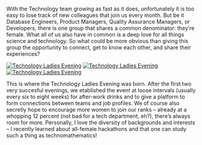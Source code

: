 <!--
.. title: Women @Zalando Technology
.. slug: women-zalando-technology
.. date: 2013-05-31 10:03:41
.. tags: event
.. author: Anna Moersch
.. image: women_teaser.jpg
-->

With the Technology team growing as fast as it does, unfortunately
it is too easy to lose track of new colleagues that join us every month. But
be it Database Engineers, Product Managers, Quality Assurance Managers, or
Developers, there is one group that shares a common denominator: they’re
female. What all of us also have in common is a deep love for all things
science and technology. So what could be more obvious than giving this group
the opportunity to connect, get to know each other, and share their
experiences?

<!-- TEASER_END -->

[![Technology Ladies Evening](/files/2013/05/Blog-Pic1.jpg)](/files/2013/05/Blog-Pic1.jpg)
[![Technology Ladies Evening](/files/2013/05/Blog-Pic2.jpg)](/files/2013/05/Blog-Pic2.jpg)
[![Technology Ladies Evening](/files/2013/05/Blog-Pic3.jpg)](/files/2013/05/Blog-Pic3.jpg)

This is where the Technology Ladies Evening was born. After the first two very
succesful evenings, we etablished the event at loose intervals (usually every
six to eight weeks) for after-work drinks and to give a platform to form
connections between teams and job profiles. We of course also secretly hope to
encourage more women to join our ranks – already at a whopping 12 percent (not
bad for a tech department, eh?), there’s always room for more. Personally, I
love the diversity of backgrounds and interests – I recently learned about
all-female hackathons and that one can study such a thing as
technomathematics!


